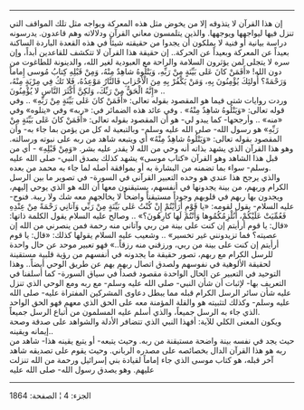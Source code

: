 ------------------------------------------------------------------------

إن هذا القرآن لا يتذوقه إلا من يخوض مثل هذه المعركة ويواجه مثل تلك
المواقف التي تنزل فيها ليواجهها ويوجهها. والذين يتلمسون معاني القرآن
ودلالاته وهم قاعدون. يدرسونه دراسة بيانية أو فنية لا يملكون أن يجدوا من
حقيقته شيئاً في هذه القعدة الباردة الساكنة بعيداً عن المعركة وبعيداً عن
الحركة.. إن حقيقة هذا القرآن لا تتكشف للقاعدين أبداً، وإن سره لا يتجلى
لمن يؤثرون السلامة والراحة مع العبودية لغير الله، والدينونة للطاغوت من
دون الله! «أَفَمَنْ كانَ عَلى بَيِّنَةٍ مِنْ رَبِّهِ، وَيَتْلُوهُ شاهِدٌ مِنْهُ، وَمِنْ قَبْلِهِ كِتابُ مُوسى
إِماماً وَرَحْمَةً؟ أُولئِكَ يُؤْمِنُونَ بِهِ، وَمَنْ يَكْفُرْ بِهِ مِنَ الْأَحْزابِ فَالنَّارُ مَوْعِدُهُ، فَلا
تَكُ فِي مِرْيَةٍ مِنْهُ، إِنَّهُ الْحَقُّ مِنْ رَبِّكَ، وَلكِنَّ أَكْثَرَ النَّاسِ لا يُؤْمِنُونَ» ..  
وردت روايات شتى فيما هو المقصود بقوله تعالى: «أَفَمَنْ كانَ عَلى بَيِّنَةٍ مِنْ رَبِّهِ»
.. وفي قوله تعالى: «وَيَتْلُوهُ شاهِدٌ مِنْهُ» . وفي عائد هذه الضمائر في: «ربه»
وفي «يتلوه» وفي «منه» .. وأرجحها- كما يبدو لي- هو أن المقصود بقوله
تعالى: «أَفَمَنْ كانَ عَلى بَيِّنَةٍ مِنْ رَبِّهِ» هو رسول الله- صلى الله عليه وسلم-
وبالتبعية له كل من يؤمن بما جاء به- وأن المقصود بقوله تعالى: «وَيَتْلُوهُ
شاهِدٌ مِنْهُ» أي ويتبعه شاهد من ربه على نبوته ورسالته. وهو هذا القرآن الذي
يشهد بذاته أنه وحي من الله لا يقدر عليه بشر. «وَمِنْ قَبْلِهِ» - أي من قبل هذا
الشاهد وهو القرآن «كتاب موسى» يشهد كذلك بصدق النبي- صلى الله عليه وسلم-
سواء بما تضمنه من البشارة به أو بموافقة أصله لما جاء به محمد من بعده.  
والذي يرجح هذا عندي هو وحده التعبير القرآني في السورة- في تصوير ما بين
الرسل الكرام وربهم، من بينة يجدونها في أنفسهم، يستيقنون معها أن الله هو
الذي يوحي إليهم، ويجدون بها ربهم في قلوبهم وجوداً مستيقناً واضحاً لا
يخالجهم معه شك ولا ريبة. فنوح- عليه السلام- يقول لقومه: «يا قَوْمِ أَرَأَيْتُمْ
إِنْ كُنْتُ عَلى بَيِّنَةٍ مِنْ رَبِّي وَآتانِي رَحْمَةً مِنْ عِنْدِهِ فَعُمِّيَتْ عَلَيْكُمْ، أَنُلْزِمُكُمُوها وَأَنْتُمْ
لَها كارِهُونَ؟» .. وصالح عليه السلام يقول الكلمة ذاتها: «قال: يا قوم أرأيتم
إن كنت على بينة من ربي وآتاني منه رحمة فمن ينصرني من الله إن عصيته؟ فما
تزيدونني غير تخسير» .. وشعيب عليه السلام يقولها كذلك: «قال: يا قوم
أرأيتم إن كنت على بينة من ربي، ورزقني منه رزقاً..» فهو تعبير موحد عن حال
واحدة للرسل الكرام مع ربهم، تصور حقيقة ما يجدونه في أنفسهم من رؤية قلبية
مستقينة لحقيقة الألوهية في نفوسهم ولصدق اتصال ربهم بهم عن طريق الوحي
أيضاً.. وهذا التوحيد في التعبير عن الحال الواحدة مقصود قصداً في سياق
السورة- كما أسلفنا في التعريف بها- لإثبات أن شأن النبي- صلى الله عليه
وسلم- مع ربه ومع الوحي الذي تنزل عليه شأن سائر الرسل الكرام قبله مما
يبطل دعاوى المشركين المفتراة عليه- صلى الله عليه وسلم- وكذلك لتثبيته هو
والقلة المؤمنة معه على الحق الذي معهم فهو الحق الواحد الذي جاء به الرسل
جميعاً، والذي أسلم عليه المسلمون من أتباع الرسل جميعاً.  
ويكون المعنى الكلي للآية: أفهذا النبي الذي تتضافر الأدلة والشواهد على
صدقة وصحة إيمانه ويقينه..  
حيث يجد في نفسه بينة واضحة مستيقنة من ربه. وحيث يتبعه- أو يتبع يقينه
هذا- شاهد من ربه هو هذا القرآن الدال بخصائصه على مصدره الرباني. وحيث
يقوم على تصديقه شاهد آخر قبله، هو كتاب موسى الذي جاء إماماً لقيادة بني
إسرائيل ورحمة من الله تنزلت عليهم. وهو يصدق رسول الله- صلى الله عليه

------------------------------------------------------------------------

الجزء: 4 ¦ الصفحة: 1864

